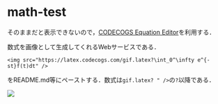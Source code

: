 # math-test

そのままだと表示できないので，[CODECOGS Equation Editor](https://www.codecogs.com/latex/eqneditor.php)を利用する．

数式を画像として生成してくれるWebサービスである．

```
<img src="https://latex.codecogs.com/gif.latex?\int_0^\infty e^{-st}f(t)dt" />
```

をREADME.md等にペーストする．数式は`gif.latex? " />`の`?`以降である． 

<img src="https://latex.codecogs.com/gif.latex?\int_0^\infty e^{-st}f(t)dt" />
